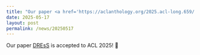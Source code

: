 ```yaml
---
title: "Our paper <a href='https://aclanthology.org/2025.acl-long.659/'>DREsS</a> is accepted to ACL 2025! 👗"
date: 2025-05-17
layout: post
permalink: /news/20250517
---
```


Our paper <a href='https://aclanthology.org/2025.acl-long.659/'>DREsS</a> is accepted to ACL 2025! 👗
